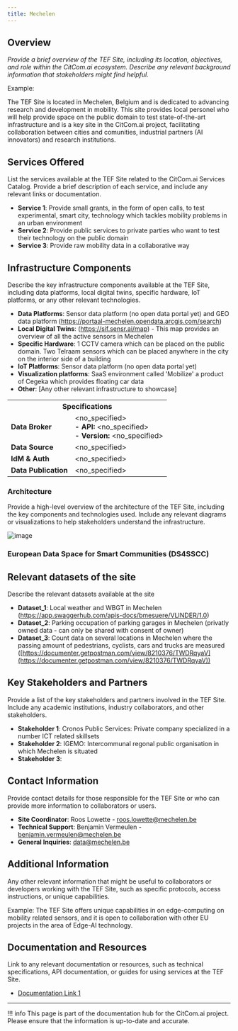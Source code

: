 ```yaml
---
title: Mechelen
---
```


## Overview

_Provide a brief overview of the TEF Site, including its location, objectives, and role within the CitCom.ai ecosystem. Describe any relevant background information that stakeholders might find helpful._

Example:

The TEF Site is located in Mechelen, Belgium and is dedicated to advancing research and development in mobility. This site provides local personel who will help provide space on the public domain to test state-of-the-art infrastructure and is a key site in the CitCom.ai project, facilitating collaboration between cities and comunities, industrial partners (AI innovators) and research institutions.

## Services Offered

List the services available at the TEF Site related to the CitCom.ai Services Catalog. Provide a brief description of each service, and include any relevant links or documentation.

- **Service 1**: Provide small grants, in the form of open calls, to test experimental, smart city, technology which tackles mobility problems in an urban environment
- **Service 2**: Provide public services to private parties who want to test their technology on the public domain 
- **Service 3**: Provide raw mobility data in a collaborative way

## Infrastructure Components

Describe the key infrastructure components available at the TEF Site, including data platforms, local digital twins, specific hardware, IoT platforms, or any other relevant technologies.

- **Data Platforms**: Sensor data platform (no open data portal yet) and GEO data platform (https://portaal-mechelen.opendata.arcgis.com/search)
- **Local Digital Twins**: (https://sif.sensr.ai/map) - This map provides an overview of all the active sensors in Mechelen
- **Specific Hardware**: 1 CCTV camera which can be placed on the public domain. Two Telraam sensors which can be placed anywhere in the city on the interior side of a building
- **IoT Platforms**: Sensor data platform (no open data portal yet)
- **Visualization platforms**: SaaS environment called 'Mobilize' a product of Cegeka which provides floating car data
- **Other**: [Any other relevant infrastructure to showcase]

<table>
  <tr>
    <th colspan="2" style="text-align: center;">Specifications</th>
  </tr>
  <tr>
    <td><strong>Data Broker<strong></td>
    <td>
      &lt;no_specified><br>
      <strong>- API:</strong> &lt;no_specified><br>
      <strong>- Version:</strong> &lt;no_specified>
    </td>
  </tr>
  <tr>
    <td><strong>Data Source<strong></td>
    <td>&lt;no_specified></td>
  </tr>
  <tr>
    <td><strong>IdM &amp; Auth<strong></td>
    <td>&lt;no_specified></td>
  </tr>
  <tr>
    <td><strong>Data Publication<strong></td>
    <td>&lt;no_specified></td>
  </tr>
</table>

### Architecture

Provide a high-level overview of the architecture of the TEF Site, including the key components and technologies used. Include any relevant diagrams or visualizations to help stakeholders understand the infrastructure.

![image](https://github.com/user-attachments/assets/848ecda3-0f40-4f22-80e7-635da6d6fe37)


### European Data Space for Smart Communities (DS4SSCC)
<!-- 
{{ config.extra.labels.ds4ssc_compliant.yes_comp.data_sources }} {{ config.extra.labels.ds4ssc_compliant.yes_comp.data_broker }} {{ config.extra.labels.ds4ssc_compliant.yes_comp.data_api }} {{ config.extra.labels.ds4ssc_compliant.no_comp.data_idm_auth }} {{ config.extra.labels.ds4ssc_compliant.no_comp.data_publication }}

![aarhus_city_lab_arch-ds4sscc](./img/aarhus_city_lab_ds4sscc-arch.svg) -->

## Relevant datasets of the site

Describe the relevant datasets available at the site

- **Dataset_1**: Local weather and WBGT in Mechelen (https://app.swaggerhub.com/apis-docs/bmesuere/VLINDER/1.0)
- **Dataset_2**: Parking occupation of parking garages in Mechelen (privatly owned data - can only be shared with consent of owner) 
- **Dataset_3**: Count data on several locations in Mechelen where the passing amount of pedestrians, cyclists, cars and trucks are measured ([https://documenter.getpostman.com/view/8210376/TWDRqyaV](https://documenter.getpostman.com/view/8210376/TWDRqyaV))

## Key Stakeholders and Partners

Provide a list of the key stakeholders and partners involved in the TEF Site. Include any academic institutions, industry collaborators, and other stakeholders.

- **Stakeholder 1**: Cronos Public Services: Private company specialized in a number ICT related skillsets
- **Stakeholder 2**: IGEMO: Intercommunal regonal public organisation in which Mechelen is situated
- **Stakeholder 3**: 

## Contact Information

Provide contact details for those responsible for the TEF Site or who can provide more information to collaborators or users.

- **Site Coordinator**: Roos Lowette - roos.lowette@mechelen.be
- **Technical Support**: Benjamin Vermeulen - benjamin.vermeulen@mechelen.be
- **General Inquiries**: data@mechelen.be

## Additional Information

Any other relevant information that might be useful to collaborators or developers working with the TEF Site, such as specific protocols, access instructions, or unique capabilities.

Example:
The TEF Site offers unique capabilities in on edge-computing on mobility related sensors, and it is open to collaboration with other EU projects in the area of Edge-AI technology.

## Documentation and Resources

Link to any relevant documentation or resources, such as technical specifications, API documentation, or guides for using services at the TEF Site.

- [Documentation Link 1]([#](https://www.mechelen.be/data))

---

!!! info
    This page is part of the documentation hub for the CitCom.ai project. Please ensure that the information is up-to-date and accurate.
